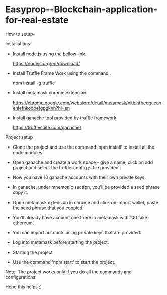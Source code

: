 ﻿# Easyprop--Blockchain-application-for-real-estate
 
 
How to setup- 

Installations-

- Install node.js using the bellow link.

    https://nodejs.org/en/download/

- Install Truffle Frame Work using the command .

    npm install -g truffle
    
- Install metamask chrome extension.

    https://chrome.google.com/webstore/detail/metamask/nkbihfbeogaeaoehlefnkodbefgpgknn?hl=en
   
- Install ganache tool provided by truffle framework

    https://trufflesuite.com/ganache/
    
    
 Project setup
 
- Clone the project and use the command 'npm install' to install all the node modules.
 
- Open ganache and create a work space - give a name, click on add project and select the truffle-config.js file provided. 
 
- Now you have 10 ganache accounts with their own private keys.
 
- In ganache, under mnemonic section, you'll be provided a seed phrase copy it.
 
- Open metamask extension in chrome and click on import wallet, paste the seed phrase that you coppied.
 
- You'll already have account one there in metamask with 100 fake ethereum.
 
- You can import accounts using private keys that are provided.
 
- Log into metamask before starting the project.
 
- Starting the project
 
- Use the command 'npm start' to start the project.
 
 
 Note: The project works only if you do all the commands and configurations.
 
 Hope this helps :)
